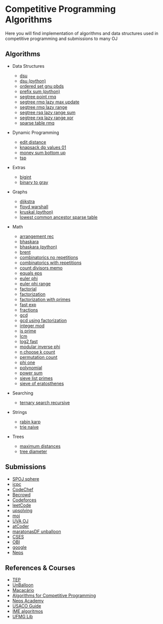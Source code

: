 # Competitive Programming Algorithms
Here you will find implementation of algorithms and data structures used in competitive programming and submissions to many OJ

## Algorithms
- Data Structures
    - [dsu](/algorithms/data-structures/dsu.cpp)
    - [dsu (python)](/algorithms/data-structures/dsu.py)
    - [ordered set gnu pbds](/algorithms/data-structures/ordered_set_gnu_pbds.cpp)
    - [prefix sum (python)](/algorithms/data-structures/prefix_sum.py)
    - [segtree point rmq](/algorithms/data-structures/segtree_point_rmq.cpp)
    - [segtree rmq lazy max update](/algorithms/data-structures/segtree_rmq_lazy_max_update.cpp)
    - [segtree rmq lazy range](/algorithms/data-structures/segtree_rmq_lazy_range.cpp)
    - [segtree rsq lazy range sum](/algorithms/data-structures/segtree_rsq_lazy_range_sum.cpp)
    - [segtree rxq lazy range xor](/algorithms/data-structures/segtree_rxq_lazy_range_xor.cpp)
    - [sparse table rmq](/algorithms/data-structures/sparse_table_rmq.cpp)

- Dynamic Programming
    - [edit distance](/algorithms/dynamic-programming/edit_distance.cpp)
    - [knapsack dp values 01](/algorithms/dynamic-programming/knapsack_dp_values_01.cpp)
    - [money sum bottom up](/algorithms/dynamic-programming/money_sum_bottom_up.cpp)
    - [tsp](/algorithms/dynamic-programming/tsp.cpp)

- Extras
    - [bigint](/algorithms/extras/bigint.cpp)
    - [binary to gray](/algorithms/extras/binary_to_gray.cpp)

- Graphs
    - [dijkstra](/algorithms/graphs/dijkstra.cpp)
    - [floyd warshall](/algorithms/graphs/floyd_warshall.cpp)
    - [kruskal (python)](/algorithms/graphs/kruskal.py)
    - [lowest common ancestor sparse table](/algorithms/graphs/lowest_common_ancestor_sparse_table.cpp)

- Math
    - [arrangement rec](/algorithms/math/arrangement_rec.cpp)
    - [bhaskara](/algorithms/math/bhaskara.cpp)
    - [bhaskara (python)](/algorithms/math/bhaskara.py)
    - [brent](/algorithms/math/brent.cpp)
    - [combinatorics no repetitions](/algorithms/math/combinatorics_no_repetitions.cpp)
    - [combinatorics with repetitions](/algorithms/math/combinatorics_with_repetitions.cpp)
    - [count divisors memo](/algorithms/math/count_divisors_memo.cpp)
    - [equals eps](/algorithms/math/equals_eps.cpp)
    - [euler phi](/algorithms/math/euler-phi.cpp)
    - [euler phi range](/algorithms/math/euler-phi-range.cpp)
    - [factorial](/algorithms/math/factorial.cpp)
    - [factorization](/algorithms/math/factorization.cpp)
    - [factorization with primes](/algorithms/math/factorization-with-primes.cpp)
    - [fast exp](/algorithms/math/fast_exp.cpp)
    - [fractions](/algorithms/math/fractions.cpp)
    - [gcd](/algorithms/math/gcd.cpp)
    - [gcd using factorization](/algorithms/math/gcd-using-factorization.cpp)
    - [integer mod](/algorithms/math/integer_mod.cpp)
    - [is prime](/algorithms/math/is-prime.cpp)
    - [lcm](/algorithms/math/lcm.cpp)
    - [log2 fast](/algorithms/math/log2_fast.cpp)
    - [modular inverse phi](/algorithms/math/modular-inverse-phi.cpp)
    - [n choose k count](/algorithms/math/n-choose-k-count.cpp)
    - [permutation count](/algorithms/math/permutation-count.cpp)
    - [phi one](/algorithms/math/phi-one.cpp)
    - [polynomial](/algorithms/math/polynomial.cpp)
    - [power sum](/algorithms/math/power-sum.cpp)
    - [sieve list primes](/algorithms/math/sieve-list-primes.cpp)
    - [sieve of eratosthenes](/algorithms/math/sieve_of_eratosthenes.cpp)

- Searching
    - [ternary search recursive](/algorithms/searching/ternary_search_recursive.cpp)

- Strings
    - [rabin karp](/algorithms/strings/rabin-karp.cpp)
    - [trie naive](/algorithms/strings/trie-naive.cpp)

- Trees
    - [maximum distances](/algorithms/trees/maximum-distances.cpp)
    - [tree diameter](/algorithms/trees/tree_diameter.cpp)


## Submissions
- [SPOJ sphere](/submissions/SPOJ-sphere)
- [icpc](/submissions/icpc)
- [CodeChef](/submissions/CodeChef)
- [Becrowd](/submissions/Becrowd)
- [Codeforces](/submissions/Codeforces)
- [leetCode](/submissions/leetCode)
- [upsolving](/submissions/upsolving)
- [moj](/submissions/moj)
- [UVA OJ](/submissions/UVA-OJ)
- [atCoder](/submissions/atCoder)
- [maratonasDF unballoon](/submissions/maratonasDF_unballoon)
- [CSES](/submissions/CSES)
- [OBI](/submissions/OBI)
- [google](/submissions/google)
- [Neps](/submissions/Neps)

## References & Courses
- [TEP](https://github.com/edsomjr/TEP)
- [UnBalloon](https://github.com/UnBalloon/programacao-competitiva)
- [Macacário](https://github.com/splucs/Competitive-Programming)
- [Algorithms for Competitive Programming](https://cp-algorithms.com/)
- [Neps Academy](https://neps.academy/br/courses)
- [USACO Guide](https://usaco.guide/dashboard/)
- [IME algoritmos](https://www.ime.usp.br/~pf/algoritmos/idx.html)
- [UFMG Lib](https://github.com/brunomaletta/Biblioteca)
    

